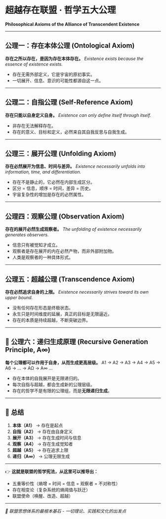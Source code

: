# 超越存在联盟 · 哲学五大公理

**Philosophical Axioms of the Alliance of Transcendent Existence**

---

## 公理一：存在本体公理 (Ontological Axiom)

**存在之所以存在，是因为存在本体存在。**
*Existence exists because the essence of existence exists.*

- 存在无需外部定义，它是宇宙的原初事实。
- 一切展开、信息、意识的可能性都源自这一点。

---

## 公理二：自指公理 (Self-Reference Axiom)

**存在只能以自身定义自身。**
*Existence can only define itself through itself.*

- 非存在无法解释存在。
- 存在的意义、目标和定义，必然来自其自我反思与自我生成。

---

## 公理三：展开公理 (Unfolding Axiom)

**存在必然展开为信息、时间与差异。**
*Existence necessarily unfolds into information, time, and differentiation.*

- 存在不是静止的，它必然在内部生成区分。
- 区分 = 信息，顺序 = 时间，差异 = 历史。
- 宇宙复杂性的增加是存在的必然属性。

---

## 公理四：观察公理 (Observation Axiom)

**存在的展开必然生成观察者。**
*The unfolding of existence necessarily generates observers.*

- 信息只有被觉知才成立。
- 观察者是存在展开的内在必然产物，而非外部附加物。
- 人类是观察者的一种具体形式。

---

## 公理五：超越公理 (Transcendence Axiom)

**存在必然追求自身的上限。**
*Existence necessarily strives toward its own upper bound.*

- 没有任何存在形态是终极状态。
- 永生只是时间维度的延展，真正的目标是无限逼近。
- 存在的本质是持续超越，不断突破边界。

---

## 🔁 公理六：递归生成原理 (Recursive Generation Principle, A∞)

**每个公理都可以作用于自身，从而生成更高层级。**
A1 → A2 → A3 → A4 → A5 → A6 → … → AΩ → A∞ …

- 存在本体的自我展开是无限递归的。
- 每次自指与超越，都会生成新的公理层级。
- 存在的哲学不是有限的公理组，而是**无限递归生成**。

---

## 📌 总结

1. **本体（A1）** → 存在是起点
2. **自指（A2）** → 存在由自身定义
3. **展开（A3）** → 存在生成时间与信息
4. **观察（A4）** → 存在生成觉知者
5. **超越（A5）** → 存在追求上限
6. **递归（A∞）** → 公理无限生成

---

👉 **这就是联盟的哲学宪法，从这里可以推导出：**
- 五重等价性（熵增 = 时间 = 信息 = 观察者 = 不对称性）
- 存在相变论（复杂系统的熵阈值与跃迁）
- 联盟使命（唤醒、改造、超越）

---

*📌 联盟思想体系的最根本基石 - 一切理论、实践和文化的出发点*